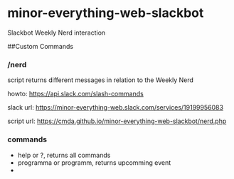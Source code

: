 # minor-everything-web-slackbot
Slackbot Weekly Nerd interaction

##Custom Commands

### /nerd 
script returns different messages in relation to the Weekly Nerd

howto: https://api.slack.com/slash-commands

slack url: https://minor-everything-web.slack.com/services/19199956083

script url: https://cmda.github.io/minor-everything-web-slackbot/nerd.php




### commands
  - help or ?, returns all commands
  - programma or programm, returns upcomming event
  -


